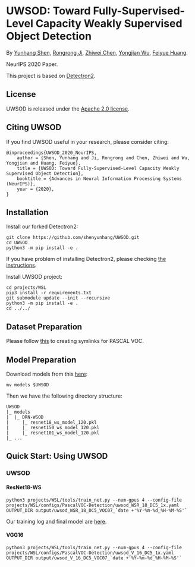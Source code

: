 # UWSOD: Toward Fully-Supervised-Level Capacity Weakly Supervised Object Detection

By [Yunhang Shen](), [Rongrong Ji](), [Zhiwei Chen](), [Yongjian Wu](), [Feiyue Huang]().

NeurIPS 2020 Paper.

This project is based on [Detectron2](https://github.com/facebookresearch/detectron2).

## License

UWSOD is released under the [Apache 2.0 license](LICENSE).


## Citing UWSOD

If you find UWSOD useful in your research, please consider citing:

```
@inproceedings{UWSOD_2020_NeurIPS,
	author = {Shen, Yunhang and Ji, Rongrong and Chen, Zhiwei and Wu, Yongjian and Huang, Feiyue},
	title = {UWSOD: Toward Fully-Supervised-Level Capacity Weakly Supervised Object Detection},
	booktitle = {Advances in Neural Information Processing Systems (NeurIPS)},
	year = {2020},
}   
```

## Installation

Install our forked Detectron2:
```
git clone https://github.com/shenyunhang/UWSOD.git
cd UWSOD
python3 -m pip install -e .
```
If you have problem of installing Detectron2, please checking [the instructions](https://detectron2.readthedocs.io/tutorials/install.html).

Install UWSOD project:
```
cd projects/WSL
pip3 install -r requirements.txt
git submodule update --init --recursive
python3 -m pip install -e .
cd ../../
```

## Dataset Preparation
Please follow [this](https://github.com/shenyunhang/UWSOD/blob/UWSOD/datasets/README.md#expected-dataset-structure-for-pascal-voc) to creating symlinks for PASCAL VOC.


## Model Preparation

Download models from this [here](https://1drv.ms/f/s!Am1oWgo9554dgRQ8RE1SRGvK7HW2):
```
mv models $UWSOD
```

Then we have the following directory structure:
```
UWSOD
|_ models
|  |_ DRN-WSOD
|     |_ resnet18_ws_model_120.pkl
|     |_ resnet150_ws_model_120.pkl
|     |_ resnet101_ws_model_120.pkl
|_ ...
```


## Quick Start: Using UWSOD

### UWSOD

#### ResNet18-WS
```
python3 projects/WSL/tools/train_net.py --num-gpus 4 --config-file projects/WSL/configs/PascalVOC-Detection/uwsod_WSR_18_DC5_1x.yaml OUTPUT_DIR output/uwsod_WSR_18_DC5_VOC07_`date +'%Y-%m-%d_%H-%M-%S'`
```
Our training log and final model are [here](https://1drv.ms/u/s!Am1oWgo9554dhuBqu66fRrzkl8wBzg?e=dlKN4W).

#### VGG16
```
python3 projects/WSL/tools/train_net.py --num-gpus 4 --config-file projects/WSL/configs/PascalVOC-Detection/uwsod_V_16_DC5_1x.yaml OUTPUT_DIR output/uwsod_V_16_DC5_VOC07_`date +'%Y-%m-%d_%H-%M-%S'`
```
